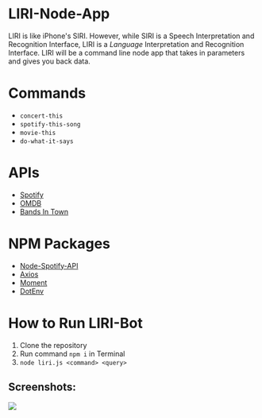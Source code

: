 # LIRI-Node-App
LIRI is like iPhone's SIRI. However, while SIRI is a Speech Interpretation and Recognition Interface, LIRI is a _Language_ Interpretation and Recognition Interface. LIRI will be a command line node app that takes in parameters and gives you back data.
# Commands
* `concert-this`
* `spotify-this-song`
* `movie-this`
* `do-what-it-says`
# APIs
* [Spotify](https://developer.spotify.com/)
* [OMDB](http://www.omdbapi.com)
* [Bands In Town](http://www.artists.bandsintown.com/bandsintown-api)
# NPM Packages
* [Node-Spotify-API](https://www.npmjs.com/package/node-spotify-api)
* [Axios](https://www.npmjs.com/package/axios)
* [Moment](https://www.npmjs.com/package/moment)
* [DotEnv](https://www.npmjs.com/package/dotenv)
# How to Run LIRI-Bot
1. Clone the repository
2. Run command `npm i` in Terminal
3. `node liri.js <command> <query>`

## Screenshots:
![](image/lirijpg)
